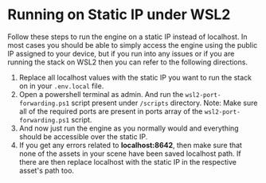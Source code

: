 # Running on Static IP under WSL2

Follow these steps to run the engine on a static IP instead of localhost. In
most cases you should be able to simply access the engine using the public IP
assigned to your device, but if you run into any issues or if you are running
the stack on WSL2 then you can refer to the following directions.

1. Replace all localhost values with the static IP you want to run the stack on
   in your `.env.local` file.
2. Open a powershell terminal as admin. And run the `wsl2-port-forwarding.ps1`
   script present under `/scripts` directory.
  Note: Make sure all of the required ports are present in ports array of the
   `wsl2-port-forwarding.ps1` script.
3. And now just run the engine as you normally would and everything should be
   accessible over the static IP.
4. If you get any errors related to **localhost:8642**, then make sure that none of
   the assets in your scene have been saved localhost path. If there are then
   replace localhost with the static IP in the respective asset's path too.
